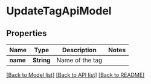 # UpdateTagApiModel

## Properties
Name | Type | Description | Notes
------------ | ------------- | ------------- | -------------
**name** | **String** | Name of the tag | 

[[Back to Model list]](../README.md#documentation-for-models) [[Back to API list]](../README.md#documentation-for-api-endpoints) [[Back to README]](../README.md)


